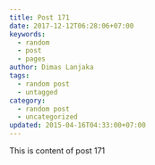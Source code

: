 ```yaml
---
title: Post 171
date: 2017-12-12T06:28:06+07:00
keywords:
  - random
  - post
  - pages
author: Dimas Lanjaka
tags:
  - random post
  - untagged
category:
  - random post
  - uncategorized
updated: 2015-04-16T04:33:00+07:00
---
```

This is content of post 171